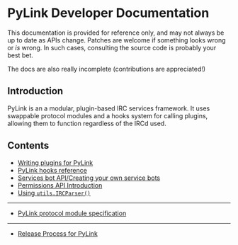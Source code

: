 # PyLink Developer Documentation

This documentation is provided for reference only, and may not always be up to date as APIs change.
Patches are welcome if something looks wrong or *is* wrong. In such cases, consulting the source code is probably your best bet.

The docs are also really incomplete (contributions are appreciated!)

## Introduction

PyLink is an a modular, plugin-based IRC services framework. It uses swappable protocol modules and a hooks system for calling plugins, allowing them to function regardless of the IRCd used.

## Contents

- [Writing plugins for PyLink](writing-plugins.md)
- [PyLink hooks reference](hooks-reference.md)
- [Services bot API/Creating your own service bots](services-api.md)
- [Permissions API Introduction](permissions-api.md)
- [Using `utils.IRCParser()`](using-ircparser.md)

----

- [PyLink protocol module specification](pmodule-spec.md)

----

- [Release Process for PyLink](release-process.md)

